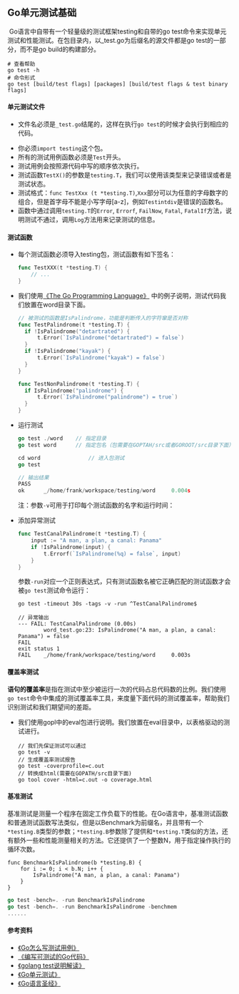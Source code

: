 ## Go单元测试基础
​	Go语言中自带有一个轻量级的测试框架testing和自带的go test命令来实现单元测试和性能测试。在包目录内，以_test.go为后缀名的源文件都是go test的一部分，而不是go build的构建部分。

```shell
# 查看帮助
go test -h
# 命令形式
go test [build/test flags] [packages] [build/test flags & test binary flags]
```

####  单元测试文件

+ 文件名必须是`_test.go`结尾的，这样在执行`go test`的时候才会执行到相应的代码。

- 你必须`import testing`这个包。
- 所有的测试用例函数必须是`Test`开头。
- 测试用例会按照源代码中写的顺序依次执行。
- 测试函数`TestX()`的参数是`testing.T`，我们可以使用该类型来记录错误或者是测试状态。
- 测试格式：`func TestXxx (t *testing.T)`,`Xxx`部分可以为任意的字母数字的组合，但是首字母不能是小写字母[a-z]，例如`Testintdiv`是错误的函数名。
- 函数中通过调用`testing.T`的`Error`, `Errorf`, `FailNow`, `Fatal`, `FatalIf`方法，说明测试不通过，调用`Log`方法用来记录测试的信息。

#### 测试函数

+ 每个测试函数必须导入testing包，测试函数有如下签名：

  ```go
  func TestXXX(t *testing.T) {
      // ...
  }
  ```


+ 我们使用[《The Go Programming Language》](http://gopl.io/) 中的例子说明，测试代码我们放置在word目录下面。

  ```go
  // 被测试的函数是IsPalindrome，功能是判断传入的字符窜是否对称
  func TestPalindrome(t *testing.T) {
  	if !IsPalindrome("detartrated") {
  		t.Error(`IsPalindrome("detartrated") = false`)
  	}
  	if !IsPalindrome("kayak") {
  		t.Error(`IsPalindrome("kayak") = false`)
  	}
  }

  func TestNonPalindrome(t *testing.T) {
  	if IsPalindrome("palindrome") {
  		t.Error(`IsPalindrome("palindrome") = true`)
  	}
  }
  ```

+ 运行测试

  ```go
  go test ./word  	// 指定目录
  go test word		// 指定包名（包需要在GOPTAH/src或者GOROOT/src目录下面）

  cd word				// 进入包测试
  go test  

  // 输出结果
  PASS
  ok      _/home/frank/workspace/testing/word     0.004s
  ```

  注：参数`-v`可用于打印每个测试函数的名字和运行时间：

+ 添加异常测试

  ```go
  func TestCanalPalindrome(t *testing.T) {
      input := "A man, a plan, a canal: Panama"
      if !IsPalindrome(input) {
          t.Errorf(`IsPalindrome(%q) = false`, input)
      }
  }
  ```

  参数`-run`对应一个正则表达式，只有测试函数名被它正确匹配的测试函数才会被`go test`测试命令运行：

  ```shell
  go test -timeout 30s -tags -v -run ^TestCanalPalindrome$

  // 异常输出
  --- FAIL: TestCanalPalindrome (0.00s)
          word_test.go:23: IsPalindrome("A man, a plan, a canal: Panama") = false
  FAIL
  exit status 1
  FAIL    _/home/frank/workspace/testing/word     0.003s
  ```

#### 覆盖率测试

​	**语句的覆盖率**是指在测试中至少被运行一次的代码占总代码数的比例。我们使用`go test`命令中集成的测试覆盖率工具，来度量下面代码的测试覆盖率，帮助我们识别测试和我们期望间的差距。

+ 我们使用gopl中的eval包进行说明。我们放置在eval目录中，以表格驱动的测试进行。

  ```shell
  // 我们先保证测试可以通过
  go test -v
  // 生成覆盖率测试报告
  go test -coverprofile=c.out
  // 转换成html(需要在GOPATH/src目录下面)
  go tool cover -html=c.out -o coverage.html
  ```

#### 基准测试

​	基准测试是测量一个程序在固定工作负载下的性能。在Go语言中，基准测试函数和普通测试函数写法类似，但是以Benchmark为前缀名，并且带有一个`*testing.B`类型的参数；`*testing.B`参数除了提供和`*testing.T`类似的方法，还有额外一些和性能测量相关的方法。它还提供了一个整数N，用于指定操作执行的循环次数。

```
func BenchmarkIsPalindrome(b *testing.B) {
    for i := 0; i < b.N; i++ {
        IsPalindrome("A man, a plan, a canal: Panama")
    }
}
```

```go
go test -bench=. -run BenchmarkIsPalindrome
go test -bench=. -run BenchmarkIsPalindrome -benchmem
......
```

#### 参考资料

+ [《Go怎么写测试用例》](https://github.com/astaxie/build-web-application-with-golang/blob/master/zh/11.3.md)
+ [《编写可测试的Go代码》](http://tabalt.net/blog/golang-testing/)
+ [《golang test说明解读》](http://www.cnblogs.com/yjf512/archive/2013/01/22/2870927.html)
+ [《Go单元测试》](https://rootsongjc.github.io/go-practice/docs/go_unit_test.html)
+ [《Go语言圣经》](http://books.studygolang.com/gopl-zh/)
